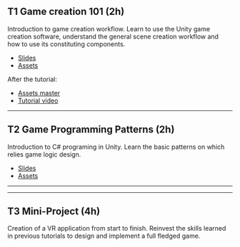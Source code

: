 ## T1 Game creation 101 (2h)

Introduction to game creation workflow.
Learn to use the Unity game creation software, understand the general scene creation workflow and how to use its constituting components.

- [Slides](https://rasputin-cloud.ircam.fr/index.php/s/TLbCtjPeZom29Jt)
- [Assets](https://rasputin-cloud.ircam.fr/index.php/s/oPqxKCn4RAFbxSN)


After the tutorial:

- [Assets master](https://rasputin-cloud.ircam.fr/index.php/s/M4nxgTTz9FBEDWX)
- [Tutorial video](https://rasputin-cloud.ircam.fr/index.php/s/Z6AF3NceqycesRk)


* * *


## T2 Game Programming Patterns (2h)

Introduction to C# programing in Unity. Learn the basic patterns on which relies game logic design.


- [Slides](https://rasputin-cloud.ircam.fr/index.php/s/pNZPCFR3Z8QQzLx)
- [Assets](https://rasputin-cloud.ircam.fr/index.php/s/KeacSWx6KCwLqX5)


<!--
After the tutorial:

- [Assets master](https://rasputin-cloud.ircam.fr/index.php/s/qJD6QScWANg58pD)
- [Tutorial video](https://rasputin-cloud.ircam.fr/index.php/s/JerGZsMaigXgbrH)
 -->

* * *

<!--

## T3 Audio Spatialization (2h)

Practical introduction to various 3D audio rendering techniques. Learn to use some of the existing frameworks designed to add 3D sound to a Unity scene.

-->

<!--
- [Slides]()
- [Assets]()
- [Audio spatialization introduction video](https://rasputin-cloud.ircam.fr/index.php/s/H3kGa4bP49WbmoN)
 -->

<!--
After the tutorial:

- [Assets master]()
- [Tutorial video](https://rasputin-cloud.ircam.fr/index.php/s/tbqwsmttpqSg7qj)
-->

* * *


## T3 Mini-Project (4h)

Creation of a VR application from start to finish. Reinvest the skills learned in previous tutorials to design and implement a full fledged game.

<!--
- [Slides]()
 -->

<!--
After the tutorial:

- [Tutorial video 1/2](https://rasputin-cloud.ircam.fr/index.php/s/N5Z6i34g7C43ee8)
- [Tutorial video 2/2](https://rasputin-cloud.ircam.fr/index.php/s/8ai27taLCNeELow)
-->


<!-- # TP3 Interactions in VR/AR (2h) -->
<!-- # TP5 Port of an application to VR (2h) -->
